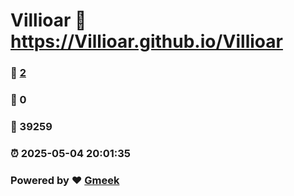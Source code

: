 # Villioar :link: https://Villioar.github.io/Villioar 
### :page_facing_up: [2](https://Villioar.github.io/Villioar/tag.html) 
### :speech_balloon: 0 
### :hibiscus: 39259 
### :alarm_clock: 2025-05-04 20:01:35 
### Powered by :heart: [Gmeek](https://github.com/Meekdai/Gmeek)
